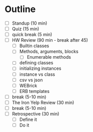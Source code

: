 # Outline

* [ ] Standup (10 min)
* [ ] Quiz (15 min)
* [ ] quick break (5 min)
* [ ] HW Review (90 min - break after 45)
  * [ ] Builtin classes
  * [ ] Methods, arguments, blocks
    * [ ] Enumerable methods
  * [ ] defining classes
  * [ ] initializing instances
  * [ ] instance vs class
  * [ ] csv vs json
  * [ ] WEBrick
  * [ ] ERB templates
* [ ] break (5-10 min)
* [ ] The Iron Yelp Review (30 min)
* [ ] break (5-10 min)
* [ ] Retrospective (30 min)
  * [ ] Define it
  * [ ] Do it
